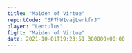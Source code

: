 ```yaml
---
title: "Maiden of Virtue"
reportCode: "6P7hW1vajLwnkfrJ"
player: "Lentulus"
fight: "Maiden of Virtue"
date: 2021-10-01T19:23:51.380000+00:00
---
```

